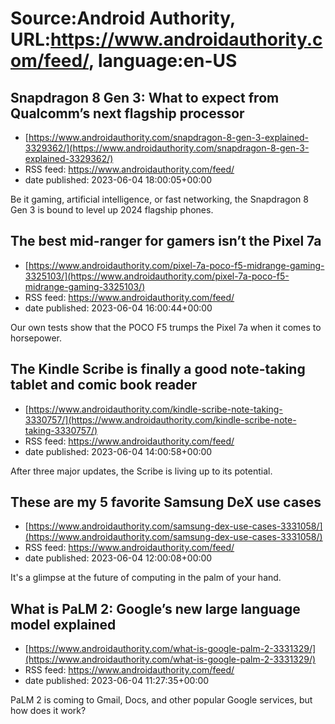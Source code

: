 # Source:Android Authority, URL:https://www.androidauthority.com/feed/, language:en-US

## Snapdragon 8 Gen 3: What to expect from Qualcomm’s next flagship processor
 - [https://www.androidauthority.com/snapdragon-8-gen-3-explained-3329362/](https://www.androidauthority.com/snapdragon-8-gen-3-explained-3329362/)
 - RSS feed: https://www.androidauthority.com/feed/
 - date published: 2023-06-04 18:00:05+00:00

Be it gaming, artificial intelligence, or fast networking, the Snapdragon 8 Gen 3 is bound to level up 2024 flagship phones.

## The best mid-ranger for gamers isn’t the Pixel 7a
 - [https://www.androidauthority.com/pixel-7a-poco-f5-midrange-gaming-3325103/](https://www.androidauthority.com/pixel-7a-poco-f5-midrange-gaming-3325103/)
 - RSS feed: https://www.androidauthority.com/feed/
 - date published: 2023-06-04 16:00:44+00:00

Our own tests show that the POCO F5 trumps the Pixel 7a when it comes to horsepower.

## The Kindle Scribe is finally a good note-taking tablet and comic book reader
 - [https://www.androidauthority.com/kindle-scribe-note-taking-3330757/](https://www.androidauthority.com/kindle-scribe-note-taking-3330757/)
 - RSS feed: https://www.androidauthority.com/feed/
 - date published: 2023-06-04 14:00:58+00:00

After three major updates, the Scribe is living up to its potential.

## These are my 5 favorite Samsung DeX use cases
 - [https://www.androidauthority.com/samsung-dex-use-cases-3331058/](https://www.androidauthority.com/samsung-dex-use-cases-3331058/)
 - RSS feed: https://www.androidauthority.com/feed/
 - date published: 2023-06-04 12:00:08+00:00

It's a glimpse at the future of computing in the palm of your hand.

## What is PaLM 2: Google’s new large language model explained
 - [https://www.androidauthority.com/what-is-google-palm-2-3331329/](https://www.androidauthority.com/what-is-google-palm-2-3331329/)
 - RSS feed: https://www.androidauthority.com/feed/
 - date published: 2023-06-04 11:27:35+00:00

PaLM 2 is coming to Gmail, Docs, and other popular Google services, but how does it work?

